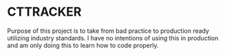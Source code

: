 # CTTRACKER

Purpose of this project is to take from bad practice to production ready utilizing industry standards. I have no intentions of using this in production and am only doing this to learn how to code properly.